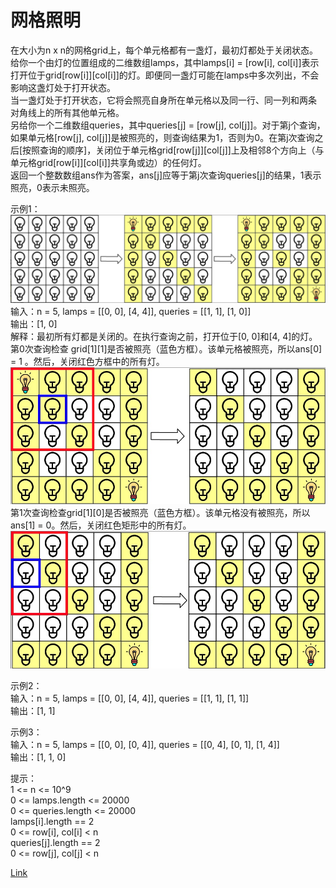 <h1>网格照明</h1>

在大小为n x n的网格grid上，每个单元格都有一盏灯，最初灯都处于关闭状态。</br>
给你一个由灯的位置组成的二维数组lamps，其中lamps[i] = [row[i], col[i]]表示打开位于grid[row[i]][col[i]]的灯。即便同一盏灯可能在lamps中多次列出，不会影响这盏灯处于打开状态。</br>
当一盏灯处于打开状态，它将会照亮自身所在单元格以及同一行、同一列和两条 对角线上的所有其他单元格。</br>
另给你一个二维数组queries，其中queries[j] = [row[j], col[j]]。对于第j个查询，如果单元格[row[j], col[j]]是被照亮的，则查询结果为1，否则为0。在第j次查询之后[按照查询的顺序]，关闭位于单元格grid[row[j]][col[j]]上及相邻8个方向上（与单元格grid[row[i]][col[i]]共享角或边）的任何灯。</br>
返回一个整数数组ans作为答案，ans[j]应等于第j次查询queries[j]的结果，1表示照亮，0表示未照亮。</br>

示例1：</br>
![](./image/1.png)</br>
输入：n = 5, lamps = [[0, 0], [4, 4]], queries = [[1, 1], [1, 0]]</br>
输出：[1, 0]</br>
解释：最初所有灯都是关闭的。在执行查询之前，打开位于[0, 0]和[4, 4]的灯。第0次查询检查 grid[1][1]是否被照亮（蓝色方框）。该单元格被照亮，所以ans[0] = 1 。然后，关闭红色方框中的所有灯。</br>
![](./image/2.png)</br>
第1次查询检查grid[1][0]是否被照亮（蓝色方框）。该单元格没有被照亮，所以ans[1] = 0。然后，关闭红色矩形中的所有灯。</br>
![](./image/3.png)</br>

示例2：</br>
输入：n = 5, lamps = [[0, 0], [4, 4]], queries = [[1, 1], [1, 1]]</br>
输出：[1, 1]</br>

示例3：</br>
输入：n = 5, lamps = [[0, 0], [0, 4]], queries = [[0, 4], [0, 1], [1, 4]]</br>
输出：[1, 1, 0]</br>

提示：</br>
1 <= n <= 10^9</br>
0 <= lamps.length <= 20000</br>
0 <= queries.length <= 20000</br>
lamps[i].length == 2</br>
0 <= row[i], col[i] < n</br>
queries[j].length == 2</br>
0 <= row[j], col[j] < n</br>

[Link](https://leetcode-cn.com/problems/grid-illumination/)